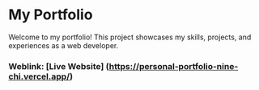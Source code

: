 # My Portfolio
Welcome to my portfolio! This project showcases my skills, projects, and experiences as a web developer.

### Weblink: [Live Website]  (https://personal-portfolio-nine-chi.vercel.app/)
